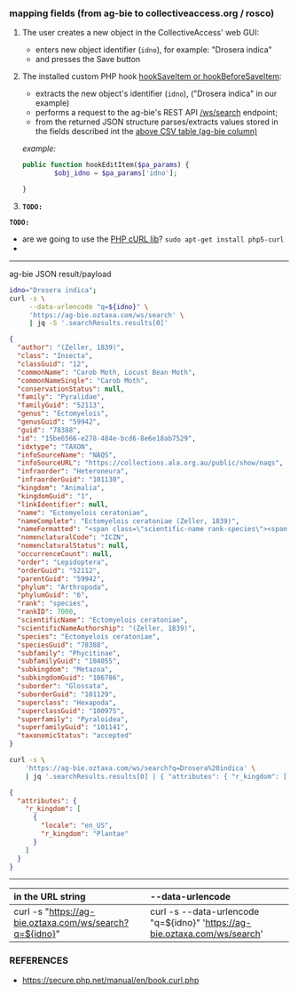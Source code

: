 ### mapping fields (from ag-bie to collectiveaccess.org / rosco)

1. The user creates a new object in the CollectiveAccess' web GUI:
   - enters new object identifier (`idno`), for example: "Drosera indica"
   - and presses the Save button 
2. The installed custom PHP hook [hookSaveItem or hookBeforeSaveItem](https://docs.collectiveaccess.org/wiki/Application_plugins#Editing_.28Providence_editors.29):
   - extracts the new object's identifier (`idno`), ("Drosera indica" in our example)
   - performs a request to the ag-bie's REST API [/ws/search](https://uat-ag-bie.oztaxa.com/ws/search?q=Drosera%20indica) endpoint;
   - from the returned JSON structure parses/extracts values stored in the fields described int the [above CSV table (ag-bie column)](https://gist.github.com/mbohun/33cd369e5a1033a31fc65613f79f3e1d#file-mapping_fields-csv)
   
   *example:*
   ```php
   public function hookEditItem($pa_params) {
           $obj_idno = $pa_params['idno'];

   }
   ```
3. **`TODO:`**


**`TODO:`** 
- are we going to use the [PHP cURL lib]( https://secure.php.net/manual/en/book.curl.php)?
  `sudo apt-get install php5-curl`
-

---

ag-bie JSON result/payload

```BASH
idno="Drosera indica";
curl -s \
     --data-urlencode "q=${idno}" \
     'https://ag-bie.oztaxa.com/ws/search' \
     | jq -S '.searchResults.results[0]'
```
```JSON
{
  "author": "(Zeller, 1839)",
  "class": "Insecta",
  "classGuid": "12",
  "commonName": "Carob Moth, Locust Bean Moth",
  "commonNameSingle": "Carob Moth",
  "conservationStatus": null,
  "family": "Pyralidae",
  "familyGuid": "52113",
  "genus": "Ectomyelois",
  "genusGuid": "59942",
  "guid": "78388",
  "id": "15be6566-e278-484e-bcd6-8e6e18ab7529",
  "idxtype": "TAXON",
  "infoSourceName": "NAQS",
  "infoSourceURL": "https://collections.ala.org.au/public/show/naqs",
  "infraorder": "Heteroneura",
  "infraorderGuid": "101130",
  "kingdom": "Animalia",
  "kingdomGuid": "1",
  "linkIdentifier": null,
  "name": "Ectomyelois ceratoniae",
  "nameComplete": "Ectomyelois ceratoniae (Zeller, 1839)",
  "nameFormatted": "<span class=\"scientific-name rank-species\"><span class=\"name\">Ectomyelois ceratoniae</span> <span class=\"author\">(Zeller, 1839)</span></span>",
  "nomenclaturalCode": "ICZN",
  "nomenclaturalStatus": null,
  "occurrenceCount": null,
  "order": "Lepidoptera",
  "orderGuid": "52112",
  "parentGuid": "59942",
  "phylum": "Arthropoda",
  "phylumGuid": "6",
  "rank": "species",
  "rankID": 7000,
  "scientificName": "Ectomyelois ceratoniae",
  "scientificNameAuthorship": "(Zeller, 1839)",
  "species": "Ectomyelois ceratoniae",
  "speciesGuid": "78388",
  "subfamily": "Phycitinae",
  "subfamilyGuid": "104055",
  "subkingdom": "Metazoa",
  "subkingdomGuid": "106786",
  "suborder": "Glossata",
  "suborderGuid": "101129",
  "superclass": "Hexapoda",
  "superclassGuid": "100975",
  "superfamily": "Pyraloidea",
  "superfamilyGuid": "101141",
  "taxonomicStatus": "accepted"
}
```

```BASH
curl -s \
    'https://ag-bie.oztaxa.com/ws/search?q=Drosera%20indica' \
    | jq '.searchResults.results[0] | { "attributes": { "r_kingdom": [ { "locale": "en_US", "r_kingdom": .kingdom } ] } }'
```
```JSON
{
  "attributes": {
    "r_kingdom": [
      {
        "locale": "en_US",
        "r_kingdom": "Plantae"
      }
    ]
  }
}
```

---


| in the URL string                                       | --data-urlencode |
|:--------------------------------------------------------|:-----------------|
| curl -s "https://ag-bie.oztaxa.com/ws/search?q=${idno}" | curl -s --data-urlencode "q=${idno}" 'https://ag-bie.oztaxa.com/ws/search' |

### REFERENCES
- https://secure.php.net/manual/en/book.curl.php